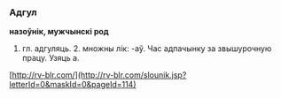 ### Адгул
**назоўнік, мужчынскі род**

1. гл. адгуляць. 2. множны лік: -аў. Час адпачынку за звышурочную працу. Узяць а.

<a rel="author">[http://rv-blr.com/](http://rv-blr.com/slounik.jsp?letterId=0&maskId=0&pageId=114)</a>
